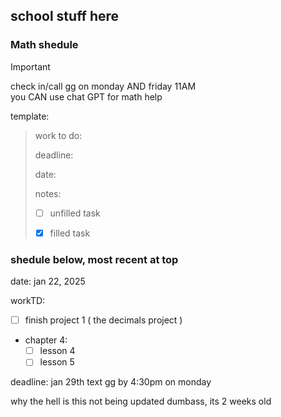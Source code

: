 ## school stuff here





### Math shedule


> [!IMPORTANT]
> check in/call gg on monday AND friday 11AM\
> you CAN use chat GPT for math help

template:
> work to do: 
>
> deadline:
>
> date:
>
> notes:
>
> - [ ] unfilled task
>
> - [x] filled task

### shedule below, most recent at top 


date: jan 22, 2025

workTD: 
- [ ] finish project 1 ( the decimals project )
- chapter 4:
  - [ ] lesson 4
  - [ ] lesson 5

 deadline: jan 29th 
 text gg by 4:30pm on monday



 why the hell is this not being updated dumbass, its 2 weeks old 
